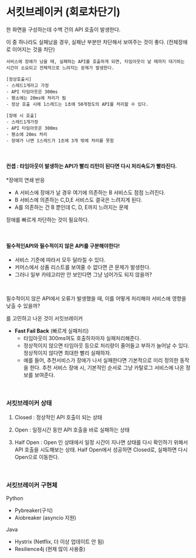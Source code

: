 # 서킷브레이커 (회로차단기)

한 화면을 구성하는데 수백 건의 API 호출이 발생한다. 

이 중 하나라도 실패났을 경우, 실패난 부분만 차단해서 보여주는 것이 좋다. (전체장애로 이어지는 것을 차단)

```
서비스에 장애가 났을 때, 실패하는 API를 호출하게 되면, 타임아웃이 날 때까지 대기하는 시간이 소요되고 전체적으로 느려지는 문제가 발생한다. 

[정상호출시]
- 스레드1개라고 가정
- API 타임아웃은 300ms
- 평소에는 20ms에 처리가 됨
- 정상 호출 시에 1스레드는 1초에 50개정도의 API를 처리할 수 있다. 

[장애 시 호출]
- 스레드1개가정
- API 타임아웃은 300ms
- 평소에 20ms 처리
- 장애가 나면 1스레드가 1초에 3개 밖에 처리를 못함
```

<br/>

#### 컨셉 : 타임아웃이 발생하는 API가 빨리 리턴이 된다면 다시 처리속도가 빨라진다. 

*장애의 연쇄 반응 

- A 서비스에 장애가 날 경우 여기에 의존하는 B 서비스도 점점 느려진다.
- B 서비스에 의존하는 C,D,E 서비스도 결국은 느려지게 된다. 
- A를 의존하는 건 B 뿐인데 C, D, E까지 느려지는 문제

장애를 빠르게 차단하는 것이 필요하다. 

<br/>

#### 필수적인API와 필수적이지 않은 API를 구분해야한다!

- 서비스 기준에 따라서 모두 달라질 수 있다. 
- 커머스에서 상품 리스트를 보여줄 수 없다면 큰 문제가 발생한다.
- 그러나 일부 카테고리만 안 보인다면 그냥 넘어가도 되지 않을까?

<br/>

필수적이지 않은 API에서 오류가 발생했을 때, 이를 어떻게 처리해야 서비스에 영향을 낮출 수 있을까?

를 고민하고 나온 것이 서킷브레이커

- <b>Fast Fail Back</b> (빠르게 실패처리)
  - 타임아웃이 300ms여도 호출하자마자 실패처리해준다.
  - 정상적이지 않으면 타임아웃 등으로 처리량이 줄어들고 부하가 늘어날 수 있다. 정상적이지 않다면 최대한 빨리 실패하자. 
  - 예를 들어, 추천서비스가 장애가 나서 실패한다면 기본적으로 미리 정의한 동작을 한다. 추천 서비스 장애 시, 기본적인 순서로 그냥 카탈로그 서비스에 나온 정보를 보여준다. 

<br/>

### 서킷브레이커 상태

1) Closed : 정상적인 API 호출이 되는 상태

2) Open : 일정시간 동안 API 호출을 바로 실패하는 상태

3) Half Open : Open 인 상태에서 일정 시간이 지나면 상태를 다시 확인하기 위해서 API 호출을 시도해보는 상태. Half Open에서 성공하면 Closed로, 실패하면 다시 Open으로 이동한다. 

<br/>

### 서킷브레이커 구현체

Python 

 - Pybreaker(구식)
 - Aiobreaker (asyncio 지원)

Java

- Hystrix (Netflix, 더 이상 업데이트 안 됨)
- Resilience4j (현재 많이 사용중)
